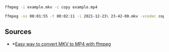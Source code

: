 ``` bash
ffmpeg -i example.mkv -c copy example.mp4
```

``` bash
ffmpeg -ss 00:01:55 -t 00:02:11 -i 2021-12-23\ 23-42-00.mkv -vcodec copy -acodec copy dentLog005.out.mkv
```

## Sources

* *[Easy way to convert MKV to MP4 with ffmpeg](https://gist.github.com/jamesmacwhite/58aebfe4a82bb8d645a797a1ba975132)